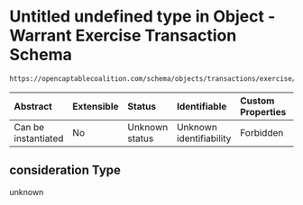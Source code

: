 # Untitled undefined type in Object - Warrant Exercise Transaction Schema

```txt
https://opencaptablecoalition.com/schema/objects/transactions/exercise/warrant_exercise#/properties/consideration
```



| Abstract            | Extensible | Status         | Identifiable            | Custom Properties | Additional Properties | Access Restrictions | Defined In                                                                                                                    |
| :------------------ | :--------- | :------------- | :---------------------- | :---------------- | :-------------------- | :------------------ | :---------------------------------------------------------------------------------------------------------------------------- |
| Can be instantiated | No         | Unknown status | Unknown identifiability | Forbidden         | Allowed               | none                | [WarrantExercise.schema.json*](../../schema/objects/transactions/exercise/WarrantExercise.schema.json "open original schema") |

## consideration Type

unknown
